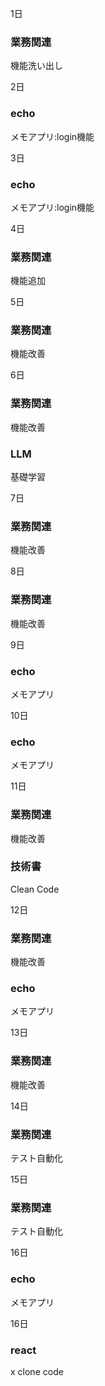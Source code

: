 1日

### 業務関連

機能洗い出し

2日

### echo

メモアプリ:login機能

3日

### echo

メモアプリ:login機能

4日

### 業務関連

機能追加

5日

### 業務関連

機能改善

6日

### 業務関連

機能改善

### LLM

基礎学習

7日

### 業務関連

機能改善

8日

### 業務関連

機能改善

9日

### echo

メモアプリ

10日

### echo

メモアプリ

11日

### 業務関連

機能改善

### 技術書

Clean Code

12日

### 業務関連

機能改善

### echo

メモアプリ

13日

### 業務関連

機能改善

14日

### 業務関連

テスト自動化

15日

### 業務関連

テスト自動化

16日

### echo

メモアプリ

16日

### react

x clone code